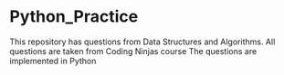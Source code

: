 # Python_Practice
This repository has questions from Data Structures and Algorithms.
All questions are taken from Coding Ninjas course
The questions are implemented in Python
